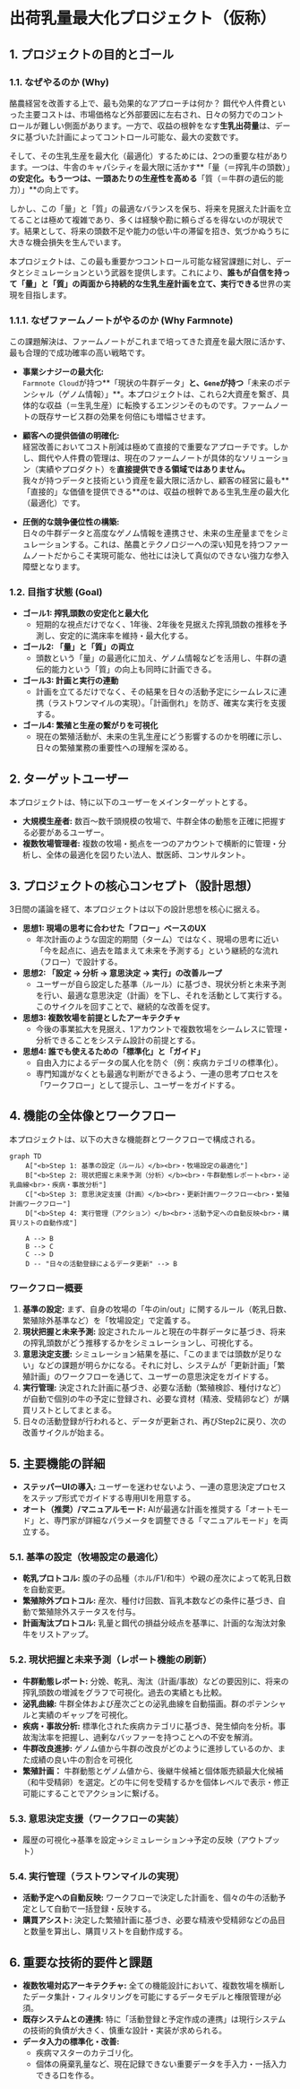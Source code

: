 # 出荷乳量最大化プロジェクト（仮称）

## 1\. プロジェクトの目的とゴール

### 1.1. なぜやるのか (Why)

酪農経営を改善する上で、最も効果的なアプローチは何か？
餌代や人件費といった主要コストは、市場価格など外部要因に左右され、日々の努力でのコントロールが難しい側面があります。一方で、収益の根幹をなす**生乳出荷量**は、データに基づいた計画によってコントロール可能な、最大の変数です。

そして、その生乳生産を最大化（最適化）するためには、2つの重要な柱があります。一つは、牛舎のキャパシティを最大限に活かす**「量（＝搾乳牛の頭数）」**の安定化。もう一つは、一頭あたりの生産性を高める**「質（＝牛群の遺伝的能力）」**の向上です。

しかし、この「量」と「質」の最適なバランスを保ち、将来を見据えた計画を立てることは極めて複雑であり、多くは経験や勘に頼らざるを得ないのが現状です。結果として、将来の頭数不足や能力の低い牛の滞留を招き、気づかぬうちに大きな機会損失を生んでいます。

本プロジェクトは、この最も重要かつコントロール可能な経営課題に対し、データとシミュレーションという武器を提供します。これにより、**誰もが自信を持って「量」と「質」の両面から持続的な生乳生産計画を立て、実行できる**世界の実現を目指します。

### 1.1.1. なぜファームノートがやるのか (Why Farmnote)

この課題解決は、ファームノートがこれまで培ってきた資産を最大限に活かす、最も合理的で成功確率の高い戦略です。

*   **事業シナジーの最大化:**  
    `Farmnote Cloud`が持つ**「現状の牛群データ」**と、`Gene`が持つ**「未来のポテンシャル（ゲノム情報）」**。本プロジェクトは、これら2大資産を繋ぎ、具体的な収益（＝生乳生産）に転換するエンジンそのものです。ファームノートの既存サービス群の効果を何倍にも増幅させます。

*   **顧客への提供価値の明確化:**  
    経営改善においてコスト削減は極めて直接的で重要なアプローチです。しかし、餌代や人件費の管理は、現在のファームノートが具体的なソリューション（実績やプロダクト）を**直接提供できる領域ではありません。**  
    我々が持つデータと技術という資産を最大限に活かし、顧客の経営に最も**「直接的」な価値を提供できる**のは、収益の根幹である生乳生産の最大化（最適化）です。

*   **圧倒的な競争優位性の構築:**  
    日々の牛群データと高度なゲノム情報を連携させ、未来の生産量までをシミュレーションする。これは、酪農とテクノロジーへの深い知見を持つファームノートだからこそ実現可能な、他社には決して真似のできない強力な参入障壁となります。

### 1.2. 目指す状態 (Goal)

* **ゴール1: 搾乳頭数の安定化と最大化**  
  * 短期的な視点だけでなく、1年後、2年後を見据えた搾乳頭数の推移を予測し、安定的に満床率を維持・最大化する。  
* **ゴール2: 「量」と「質」の両立**  
  * 頭数という「量」の最適化に加え、ゲノム情報などを活用し、牛群の遺伝的能力という「質」の向上も同時に計画できる。  
* **ゴール3: 計画と実行の連動**  
  * 計画を立てるだけでなく、その結果を日々の活動予定にシームレスに連携（ラストワンマイルの実現）。「計画倒れ」を防ぎ、確実な実行を支援する。  
* **ゴール4: 繁殖と生産の繋がりを可視化**  
  * 現在の繁殖活動が、未来の生乳生産にどう影響するのかを明確に示し、日々の繁殖業務の重要性への理解を深める。

## 2\. ターゲットユーザー

本プロジェクトは、特に以下のユーザーをメインターゲットとする。

* **大規模生産者:** 数百〜数千頭規模の牧場で、牛群全体の動態を正確に把握する必要があるユーザー。  
* **複数牧場管理者:** 複数の牧場・拠点を一つのアカウントで横断的に管理・分析し、全体の最適化を図りたい法人、獣医師、コンサルタント。

## 3\. プロジェクトの核心コンセプト（設計思想）

3日間の議論を経て、本プロジェクトは以下の設計思想を核心に据える。

* **思想1: 現場の思考に合わせた「フロー」ベースのUX**  
  * 年次計画のような固定的期間（ターム）ではなく、現場の思考に近い「今を起点に、過去を踏まえて未来を予測する」という継続的な流れ（フロー）で設計する。  
* **思想2: 「設定 → 分析 → 意思決定 → 実行」の改善ループ**  
  * ユーザーが自ら設定した基準（ルール）に基づき、現状分析と未来予測を行い、最適な意思決定（計画）を下し、それを活動として実行する。このサイクルを回すことで、継続的な改善を促す。  
* **思想3: 複数牧場を前提としたアーキテクチャ**  
  * 今後の事業拡大を見据え、1アカウントで複数牧場をシームレスに管理・分析できることをシステム設計の前提とする。  
* **思想4: 誰でも使えるための「標準化」と「ガイド」**  
  * 自由入力によるデータの属人化を防ぐ（例：疾病カテゴリの標準化）。  
  * 専門知識がなくとも最適な判断ができるよう、一連の思考プロセスを「ワークフロー」として提示し、ユーザーをガイドする。

## 4\. 機能の全体像とワークフロー

本プロジェクトは、以下の大きな機能群とワークフローで構成される。

```
graph TD
    A["<b>Step 1: 基準の設定（ルール）</b><br>・牧場設定の最適化"]
    B["<b>Step 2: 現状把握と未来予測（分析）</b><br>・牛群動態レポート<br>・泌乳曲線<br>・疾病・事故分析"]
    C["<b>Step 3: 意思決定支援（計画）</b><br>・更新計画ワークフロー<br>・繁殖計画ワークフロー"]
    D["<b>Step 4: 実行管理（アクション）</b><br>・活動予定への自動反映<br>・購買リストの自動作成"]

    A --> B
    B --> C
    C --> D
    D -- "日々の活動登録によるデータ更新" --> B
```

### 

### 

### 

### ワークフロー概要

1. **基準の設定:** まず、自身の牧場の「牛のin/out」に関するルール（乾乳日数、繁殖除外基準など）を「牧場設定」で定義する。  
2. **現状把握と未来予測:** 設定されたルールと現在の牛群データに基づき、将来の搾乳頭数がどう推移するかをシミュレーションし、可視化する。  
3. **意思決定支援:** シミュレーション結果を基に、「このままでは頭数が足りない」などの課題が明らかになる。それに対し、システムが「更新計画」「繁殖計画」のワークフローを通じて、ユーザーの意思決定をガイドする。  
4. **実行管理:** 決定された計画に基づき、必要な活動（繁殖検診、種付けなど）が自動で個別の牛の予定に登録され、必要な資材（精液、受精卵など）が購買リストとしてまとまる。  
5. 日々の活動登録が行われると、データが更新され、再びStep2に戻り、次の改善サイクルが始まる。

## 5\. 主要機能の詳細

* **ステッパーUIの導入:** ユーザーを迷わせないよう、一連の意思決定プロセスをステップ形式でガイドする専用UIを用意する。  
* **オート（推奨）/マニュアルモード:** AIが最適な計画を推奨する「オートモード」と、専門家が詳細なパラメータを調整できる「マニュアルモード」を両立する。

### 5.1. 基準の設定（牧場設定の最適化）

* **乾乳プロトコル:** 腹の子の品種（ホル/F1/和牛）や親の産次によって乾乳日数を自動変更。  
* **繁殖除外プロトコル:** 産次、種付け回数、盲乳本数などの条件に基づき、自動で繁殖除外ステータスを付与。  
* **計画淘汰プロトコル:** 乳量と餌代の損益分岐点を基準に、計画的な淘汰対象牛をリストアップ。

### 5.2. 現状把握と未来予測（レポート機能の刷新）

* **牛群動態レポート:** 分娩、乾乳、淘汰（計画/事故）などの要因別に、将来の搾乳頭数の増減をグラフで可視化。過去の実績とも比較。  
* **泌乳曲線:** 牛群全体および産次ごとの泌乳曲線を自動描画。群のポテンシャルと実績のギャップを可視化。  
* **疾病・事故分析:** 標準化された疾病カテゴリに基づき、発生傾向を分析。事故淘汰率を把握し、過剰なバッファーを持つことへの不安を解消。  
* **牛群改良進捗:** ゲノム値から牛群の改良がどのように進捗しているのか、また成績の良い牛の割合を可視化  
* **繁殖計画：** 牛群動態とゲノム値から、後継牛候補と個体販売額最大化候補（和牛受精卵）を選定。どの牛に何を受精するかを個体レベルで表示・修正可能にすることでアクションに繋げる。

### 5.3. 意思決定支援（ワークフローの実装）

* 履歴の可視化→基準を設定→シミュレーション→予定の反映（アウトプット）

### 5.4. 実行管理（ラストワンマイルの実現）

* **活動予定への自動反映:** ワークフローで決定した計画を、個々の牛の活動予定として自動で一括登録・反映する。  
* **購買アシスト:** 決定した繁殖計画に基づき、必要な精液や受精卵などの品目と数量を算出し、購買リストを自動作成する。

## 6\. 重要な技術的要件と課題

* **複数牧場対応アーキテクチャ:** 全ての機能設計において、複数牧場を横断したデータ集計・フィルタリングを可能にするデータモデルと権限管理が必須。  
* **既存システムとの連携:** 特に「活動登録と予定作成の連携」は現行システムの技術的負債が大きく、慎重な設計・実装が求められる。  
* **データ入力の標準化・改善:**  
  * 疾病マスターのカテゴリ化。  
  * 個体の廃棄乳量など、現在記録できない重要データを手入力・一括入力できる口を作る。

